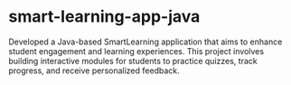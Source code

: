 # smart-learning-app-java
Developed a Java-based SmartLearning application that aims to enhance student engagement and learning experiences. This project involves building interactive modules for students to practice quizzes, track progress, and receive personalized feedback. 
